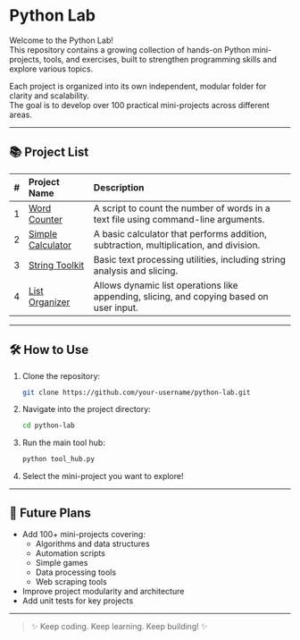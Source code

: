 # Python Lab

Welcome to the Python Lab!  
This repository contains a growing collection of hands-on Python mini-projects, tools, and exercises, built to strengthen programming skills and explore various topics.

Each project is organized into its own independent, modular folder for clarity and scalability.  
The goal is to develop over 100 practical mini-projects across different areas.

---

## 📚 Project List

| # | Project Name | Description |
|:-:|:-------------|:------------|
| 1 | [Word Counter](word_counter_tool) | A script to count the number of words in a text file using command-line arguments. |
| 2 | [Simple Calculator](calculator_tool) | A basic calculator that performs addition, subtraction, multiplication, and division. |
| 3 | [String Toolkit](string_toolkit_tool) | Basic text processing utilities, including string analysis and slicing. |
| 4 | [List Organizer](list_organizer_tool) | Allows dynamic list operations like appending, slicing, and copying based on user input. |

---

## 🛠️ How to Use

1. Clone the repository:

    ```bash
    git clone https://github.com/your-username/python-lab.git
    ```

2. Navigate into the project directory:

    ```bash
    cd python-lab
    ```

3. Run the main tool hub:

    ```bash
    python tool_hub.py
    ```

4. Select the mini-project you want to explore!

---

## 🚀 Future Plans

- Add 100+ mini-projects covering:
  - Algorithms and data structures
  - Automation scripts
  - Simple games
  - Data processing tools
  - Web scraping tools
- Improve project modularity and architecture
- Add unit tests for key projects

---

> ✨ Keep coding. Keep learning. Keep building! ✨